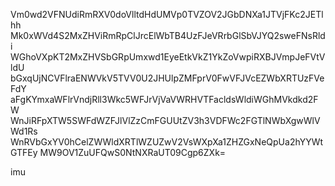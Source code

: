 Vm0wd2VFNUdiRmRXV0doVlltdHdUMVp0TVZOV2JGbDNXa1JTVjFKc2JETlhh
Mk0xWVd4S2MxZHViRmRpClJrcElWbTB4UzFJeVRrbGlSbVJYQ2sweFNsRldi
WGhoVXpKT2MxZHVSbGRpUmxwd1EyeEtkVkZ1YkZoVwpiRXBJVmpJeFVtVldU
bGxqUjNCVFlraENWVkV5TVV0U2JHUlpZMFprV0FwVFJVcEZWbXRTUzFVeFdY
aFgKYmxaWFlrVndjRll3Wkc5WFJrVjVaVWRHVTFacldsWldiWGhMVkdkd2FW
WnJiRFpXTW5SWFdWZFJlVlZzCmFGUUtZV3h3VDFWc2FGTlNWbXgwWlVWd1Rs
WnRVbGxYV0hCelZWWldXRTlWZUZwV2VsWXpXa1ZHZGxNeQpUa2hYYWtGTFEy
MW9OV1ZuUFQwS0NtNXRaUT09Cgp6ZXk=

imu